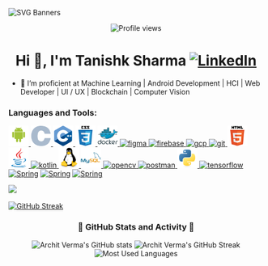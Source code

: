 
![SVG Banners](https://svg-banners.vercel.app/api?type=luminance&text1=TheAp0cryphal&width=1200&height=400)

<p align="center">
    <img src="https://komarev.com/ghpvc/?username=TheAp0cryphal&label=Profile%20views&color=0e75b6&style=flat" alt="Profile views" />
</p>

<h1 align="center">Hi 👋, I'm Tanishk Sharma <a href="https://www.linkedin.com/in/tanishk-sharma-8aa826183/" target="_blank"><img src="https://img.shields.io/badge/LinkedIn-%230077B5.svg?&style=flat-square&logo=linkedin&logoColor=white" alt="LinkedIn"></a> </h1>

- 👀 I’m proficient at Machine Learning | Android Development | HCI | Web Developer | UI / UX | Blockchain | Computer Vision

<h3 align="left">Languages and Tools:</h3>
<p align="left"> 
 
  <a href="https://developer.android.com" target="_blank" rel="noreferrer"> <img src="https://raw.githubusercontent.com/devicons/devicon/master/icons/android/android-original-wordmark.svg" alt="android" width="40" height="40"/> </a> <a href="https://www.cprogramming.com/" target="_blank" rel="noreferrer"> <img src="https://raw.githubusercontent.com/devicons/devicon/master/icons/c/c-original.svg" alt="c" width="40" height="40"/> </a> <a href="https://www.w3schools.com/cpp/" target="_blank" rel="noreferrer"> <img src="https://raw.githubusercontent.com/devicons/devicon/master/icons/cplusplus/cplusplus-original.svg" alt="cplusplus" width="40" height="40"/> </a> <a href="https://www.w3schools.com/css/" target="_blank" rel="noreferrer"> <img src="https://raw.githubusercontent.com/devicons/devicon/master/icons/css3/css3-original-wordmark.svg" alt="css3" width="40" height="40"/> </a> <a href="https://www.docker.com/" target="_blank" rel="noreferrer"> <img src="https://raw.githubusercontent.com/devicons/devicon/master/icons/docker/docker-original-wordmark.svg" alt="docker" width="40" height="40"/> </a>  <a href="https://www.figma.com/" target="_blank" rel="noreferrer"> <img src="https://www.vectorlogo.zone/logos/figma/figma-icon.svg" alt="figma" width="40" height="40"/> </a>  <a href="https://firebase.google.com/" target="_blank" rel="noreferrer"> <img src="https://www.vectorlogo.zone/logos/firebase/firebase-icon.svg" alt="firebase" width="40" height="40"/> </a> <a href="https://cloud.google.com" target="_blank" rel="noreferrer"> <img src="https://www.vectorlogo.zone/logos/google_cloud/google_cloud-icon.svg" alt="gcp" width="40" height="40"/> </a>  <a href="https://git-scm.com/" target="_blank" rel="noreferrer"> <img src="https://www.vectorlogo.zone/logos/git-scm/git-scm-icon.svg" alt="git" width="40" height="40"/> </a> <a href="https://www.w3.org/html/" target="_blank" rel="noreferrer"> <img src="https://raw.githubusercontent.com/devicons/devicon/master/icons/html5/html5-original-wordmark.svg" alt="html5" width="40" height="40"/> </a> <a href="https://www.java.com" target="_blank" rel="noreferrer"> <img src="https://raw.githubusercontent.com/devicons/devicon/master/icons/java/java-original.svg" alt="java" width="40" height="40"/> </a> <a href="https://kotlinlang.org" target="_blank" rel="noreferrer"> <img src="https://www.vectorlogo.zone/logos/kotlinlang/kotlinlang-icon.svg" alt="kotlin" width="40" height="40"/> </a> <a href="https://www.linux.org/" target="_blank" rel="noreferrer"> <img src="https://raw.githubusercontent.com/devicons/devicon/master/icons/linux/linux-original.svg" alt="linux" width="40" height="40"/> </a>
  <a href="https://www.mysql.com/" target="_blank" rel="noreferrer"> <img src="https://raw.githubusercontent.com/devicons/devicon/master/icons/mysql/mysql-original-wordmark.svg" alt="mysql" width="40" height="40"/> </a>  <a href="https://opencv.org/" target="_blank" rel="noreferrer"> <img src="https://www.vectorlogo.zone/logos/opencv/opencv-icon.svg" alt="opencv" width="40" height="40"/> </a>   <a href="https://postman.com" target="_blank" rel="noreferrer"> <img src="https://www.vectorlogo.zone/logos/getpostman/getpostman-icon.svg" alt="postman" width="40" height="40"/> </a>  <a href="https://www.python.org" target="_blank" rel="noreferrer"> <img src="https://raw.githubusercontent.com/devicons/devicon/master/icons/python/python-original.svg" alt="python" width="40" height="40"/> </a>  <a href="https://www.tensorflow.org" target="_blank" rel="noreferrer"> <img src="https://www.vectorlogo.zone/logos/tensorflow/tensorflow-icon.svg" alt="tensorflow" width="40" height="40"/> </a>
 <a href="https://spring.io/" title="Spring"><img src="https://github.com/get-icon/geticon/raw/master/icons/spring.svg" alt="Spring" width="40" height="40"></a> 
 <a href="https://www.haskell.org/"><img src="https://github.com/get-icon/geticon/blob/master/icons/haskell-icon.svg" alt="Spring" width="40" height="40"></a> <a href="https://flask.palletsprojects.com/en/2.2.x/" ><img src="https://github.com/get-icon/geticon/blob/master/icons/flask.svg" alt="Spring" width="40" height="40"></a>

  
<!-- Commented out GitHub Activity Graph
[![Tanishk's GitHub](https://activity-graph.herokuapp.com/graph?username=TheAp0cryphal&&theme=xcode)](https://github.com/TheAp0cryphal)
-->

<!-- GitHub Top Languages -->
<img src="https://github-readme-stats.vercel.app/api/top-langs/?username=theap0cryphal&hide=Jupyter%20Notebook,Makefile&langs_count=10&size_weight=0.3&count_weight=0.7&layout=donut&theme=chartreuse-dark"/>

<!-- Commented out GitHub Stats -->
<!-- ![GitHub Streak](https://github-readme-stats.vercel.app/api?username=TheAp0cryphal&show_icons=true&locale=en&theme=tokyonight) -->

<!-- GitHub Streak -->
[![GitHub Streak](https://github-readme-stats.vercel.app/api?username=TheAp0cryphal&show_icons=true&theme=tokyonight&include_all_commits=true&rank_icon=github)](https://git.io/streak-stats)

<!---
TheAp0cryphal/TheAp0cryphal is a ✨ special ✨ repository because its `README.md` (this file) appears on your GitHub profile.
You can click the Preview link to take a look at your changes.
--->

<h3 align="center">🌟 GitHub Stats and Activity 🌟</h3>
<div align="center">
    <img src="https://github-readme-stats.vercel.app/api?username=TheAp0cryphal&show_icons=true&theme=dark&hide_border=true" alt="Archit Verma's GitHub stats" />
    <img src="https://github-readme-streak-stats.herokuapp.com/?user=TheAp0cryphal&theme=dark&hide_border=true" alt="Archit Verma's GitHub Streak" />
    <img src="https://github-readme-stats.vercel.app/api/top-langs/?username=TheAp0cryphal&layout=compact&theme=dark&hide_border=true" alt="Most Used Languages" />
</div>
